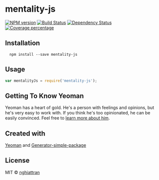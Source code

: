 # mentality-js

[![NPM version][npm-image]][npm-url] [![Build Status][travis-image]][travis-url] [![Dependency Status][daviddm-image]][daviddm-url] [![Coverage percentage][coveralls-image]][coveralls-url]

## Installation

```
  npm install --save mentality-js
```

## Usage

```js
var mentalityJs = require('mentality-js');
```

## Getting To Know Yeoman

Yeoman has a heart of gold. He&#39;s a person with feelings and opinions, but he&#39;s very easy to work with. If you think he&#39;s too opinionated, he can be easily convinced. Feel free to [learn more about him](http://yeoman.io/).

## Created with
[Yeoman](https://npmjs.org/package/yo) and [Generator-simple-package](https://npmjs.org/package/generator-simple-package)

## License
MIT © [nghiattran]()

[npm-image]: https://badge.fury.io/js/mentality-js.svg
[npm-url]: https://npmjs.org/package/mentality-js
[travis-image]: https://travis-ci.org/nghiattran/mentality-js.svg?branch=master
[travis-url]: https://travis-ci.org/nghiattran/mentality-js
[daviddm-image]: https://david-dm.org/nghiattran/mentality-js.svg?theme=shields.io
[daviddm-url]: https://david-dm.org/nghiattran/mentality-js
[coveralls-image]: https://coveralls.io/repos/nghiattran/mentality-js/badge.svg
[coveralls-url]: https://coveralls.io/github/nghiattran/mentality-js
